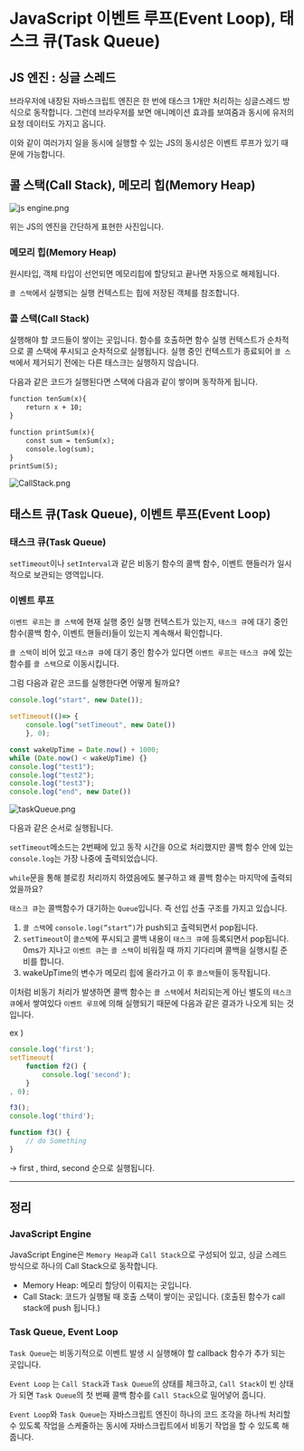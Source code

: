 # JavaScript 이벤트 루프(Event Loop), 태스크 큐(Task Queue)

## JS 엔진 : 싱글 스레드

브라우저에 내장된 자바스크립트 엔진은 한 번에 태스크 1개만 처리하는 싱글스레드 방식으로 동작합니다. 그런데 브라우저를 보면 애니메이션 효과를 보여줌과 동시에 유저의 요청 데이터도 가지고 옵니다.

이와 같이 여러가지 일을 동시에 실행할 수 있는 JS의 동시성은 이벤트 루프가 있기 때문에 가능합니다.

## 콜 스택(Call Stack), 메모리 힙(Memory Heap)

![js engine.png](../../../images/Language/JavaScript/JavaScript%20이벤트%20루프\(Event%20Loop\),%20태스크%20큐\(Tas%209a72d89707f34e0e81428a3e8485010b/js_engine.png)

위는 JS의 엔진을 간단하게 표현한 사진입니다.

### 메모리 힙(Memory Heap)

원시타입, 객체 타입이 선언되면 메모리힙에 할당되고 끝나면 자동으로 해제됩니다.

`콜 스택`에서 실행되는 실행 컨텍스트는 힙에 저장된 객체를 참조합니다.

### 콜 스택(Call Stack)

실행해야 할 코드들이 쌓이는 곳입니다.
함수를 호출하면 함수 실행 컨텍스트가 순차적으로 콜 스택에 푸시되고 순차적으로 실행됩니다.
실행 중인 컨텍스트가 종료되어 `콜 스택`에서 제거되기 전에는 다른 태스크는 실행하지 않습니다.

다음과 같은 코드가 실행된다면 스택에 다음과 같이 쌓이며 동작하게 됩니다.

```html
function tenSum(x){
    return x + 10;
}

function printSum(x){
    const sum = tenSum(x);
    console.log(sum);
}
printSum(5);
```

![CallStack.png](../../../images/Language/JavaScript/JavaScript%20이벤트%20루프\(Event%20Loop\),%20태스크%20큐\(Tas%209a72d89707f34e0e81428a3e8485010b//CallStack.png)

## 태스트 큐(Task Queue), 이벤트 루프(Event Loop)

### 태스크 큐(Task Queue)

`setTimeout`이나 `setInterval`과 같은 비동기 함수의 콜백 함수, 이벤트 핸들러가 일시적으로 보관되는 영역입니다.

### 이벤트 루프

`이벤트 루프`는 `콜 스택`에 현재 실행 중인 실행 컨텍스트가 있는지, `태스크 큐`에 대기 중인 함수(콜백 함수, 이벤트 핸들러)들이 있는지 계속해서 확인합니다.

`콜 스택`이 비어 있고 `태스큐 큐`에 대기 중인 함수가 있다면 `이벤트 루프`는 `태스크 큐`에 있는 함수를 `콜 스택`으로 이동시킵니다.

그럼 다음과 같은 코드를 실행한다면 어떻게 될까요?

```jsx
console.log("start", new Date());

setTimeout(()=> { 
    console.log("setTimeout", new Date())
    }, 0);

const wakeUpTime = Date.now() + 1000;
while (Date.now() < wakeUpTime) {}
console.log("test1");
console.log("test2");
console.log("test3");
console.log("end", new Date())
```

![taskQueue.png](../../../images/Language/JavaScript/JavaScript%20이벤트%20루프\(Event%20Loop\),%20태스크%20큐\(Tas%209a72d89707f34e0e81428a3e8485010b/taskQueue.png)

다음과 같은 순서로 실행됩니다.

`setTimeout`메소드는 2번째에 있고 동작 시간을 0으로 처리했지만 콜백 함수 안에 있는 `console.log`는 가장 나중에 출력되었습니다.

`while`문을 통해 블로킹 처리까지 하였음에도 불구하고 왜 콜백 함수는 마지막에 출력되었을까요?

`태스크 큐`는 콜백함수가 대기하는 `Queue`입니다. 즉 선입 선출 구조를 가지고 있습니다.

1. `콜 스택`에 `console.log(”start”)`가 push되고 출력되면서 pop됩니다.
2. `setTimeout`이 `콜스택`에 푸시되고 콜백 내용이 `태스크 큐`에 등록되면서 pop됩니다.
0ms가 지나고 `이벤트 큐`는 `콜 스택`이 비워질 때 까지 기다리며 콜백을 실행시킬 준비를 합니다.
3. wakeUpTime의 변수가 메모리 힙에 올라가고 이 후 `콜스택`들이 동작됩니다.

이처럼 비동기 처리가 발생하면 콜백 함수는 `콜 스택`에서 처리되는게 아닌 별도의 `테스크 큐`에서 쌓여있다 `이벤트 루프`에 의해 실행되기 때문에 다음과 같은 결과가 나오게 되는 것입니다.

ex ) 

```JavaScript
console.log('first');
setTimeout(
    function f2() {
        console.log('second');
    }
, 0);

f3();
console.log('third');

function f3() {
    // do Something
}
```

→ first , third, second 순으로 실행됩니다.

---

## 정리

### JavaScript Engine

JavaScript Engine은 `Memory Heap`과 `Call Stack`으로 구성되어 있고, 싱글 스레드 방식으로 하나의 Call Stack으로 동작합니다.

- Memory Heap: 메모리 할당이 이뤄지는 곳입니다.
- Call Stack: 코드가 실행될 때 호출 스택이 쌓이는 곳입니다. (호출된 함수가 call stack에 push 됩니다.)

### Task Queue, Event Loop

`Task Queue`는 비동기적으로 이벤트 발생 시 실행해야 할 callback 함수가 추가 되는 곳입니다.

`Event Loop` 는 `Call Stack`과 `Task Queue`의 상태를 체크하고, `Call Stack`이 빈 상태가 되면 `Task Queue`의 첫 번째 콜백 함수를 `Call Stack`으로 밀어넣어 줍니다.

`Event Loop`와 `Task Queue`는 자바스크립트 엔진이 하나의 코드 조각을 하나씩 처리할 수 있도록 작업을 스케줄하는 동시에 자바스크립트에서 비동기 작업을 할 수 있도록 해줍니다.